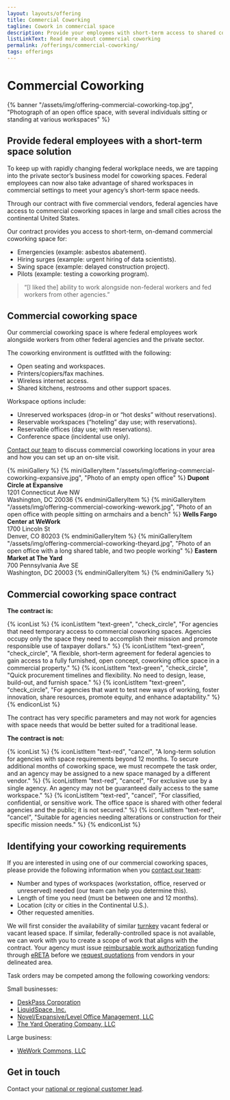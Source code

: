 ```yaml
---
layout: layouts/offering
title: Commercial Coworking
tagline: Cowork in commercial space
description: Provide your employees with short-term access to shared commercial office spaces where they can collaborate with teammates or other agencies
listLinkText: Read more about commercial coworking
permalink: /offerings/commercial-coworking/
tags: offerings
---
```


# Commercial Coworking

{% banner "/assets/img/offering-commercial-coworking-top.jpg", "Photograph of an open office space, with several individuals sitting or standing at various workspaces" %}

## Provide federal employees with a short-term space solution

To keep up with rapidly changing federal workplace needs, we are tapping into the private sector’s business model for coworking spaces. Federal employees can now also take advantage of shared workspaces in commercial settings to meet your agency’s short-term space needs.

Through our contract with five commercial vendors, federal agencies have access to commercial coworking spaces in large and small cities across the continental United States.

Our contract provides you access to short-term, on-demand commercial coworking space for:

* Emergencies (example: asbestos abatement).
* Hiring surges (example: urgent hiring of data scientists).
* Swing space (example: delayed construction project).
* Pilots (example: testing a coworking program).

> “[I liked the] ability to work alongside non-federal workers and fed workers from other agencies.”

## Commercial coworking space

Our commercial coworking space is where federal employees work alongside workers from other federal agencies and the private sector.

The coworking environment is outfitted with the following:

* Open seating and workspaces.
* Printers/copiers/fax machines.
* Wireless internet access.
* Shared kitchens, restrooms and other support spaces.

Workspace options include:

* Unreserved workspaces (drop-in or “hot desks” without reservations).
* Reservable workspaces (“hoteling” day use; with reservations).
* Reservable offices (day use; with reservations).
* Conference space (incidental use only).

[Contact our team](#get-in-touch) to discuss commercial coworking locations in your area and how you can set up an on-site visit.

{% miniGallery %}
  {% miniGalleryItem
    "/assets/img/offering-commercial-coworking-expansive.jpg",
    "Photo of an empty open office" %}
      <strong>Dupont Circle at Expansive</strong>
      <br>1201 Connecticut Ave NW
      <br>Washington, DC 20036
  {% endminiGalleryItem %}
  {% miniGalleryItem
    "/assets/img/offering-commercial-coworking-wework.jpg",
    "Photo of an open office with people sitting on armchairs and a bench" %}
    <strong>Wells Fargo Center at WeWork</strong>
    <br>1700 Lincoln St
    <br>Denver, CO 80203
  {% endminiGalleryItem %}
  {% miniGalleryItem
    "/assets/img/offering-commercial-coworking-theyard.jpg",
    "Photo of an open office with a long shared table, and two people working" %}
    <strong>Eastern Market at The Yard</strong>
    <br>700 Pennsylvania Ave SE
    <br>Washington, DC 20003
  {% endminiGalleryItem %}
{% endminiGallery %}


## Commercial coworking space contract

**The contract is:**

{% iconList %}
  {% iconListItem "text-green", "check_circle", "For agencies that need temporary access to commercial coworking spaces. Agencies occupy only the space they need to accomplish their mission and promote responsible use of taxpayer dollars." %}
  {% iconListItem "text-green", "check_circle", "A flexible, short–term agreement for federal agencies to gain access to a fully furnished, open concept, coworking office space in a commercial property." %}
  {% iconListItem "text-green", "check_circle", "Quick procurement timelines and flexibility. No need to design, lease, build-out, and furnish space." %}
  {% iconListItem "text-green", "check_circle", "For agencies that want to test new ways of working, foster innovation, share resources, promote equity, and enhance adaptability." %}
{% endiconList %}

The contract has very specific parameters and may not work for agencies with space needs that would be better suited for a traditional lease.

**The contract is not:**

{% iconList %}
  {% iconListItem "text-red", "cancel", "A long-term solution for agencies with space requirements beyond 12 months. To secure additional months of coworking space, we must recompete the task order, and an agency may be assigned to a new space managed by a different vendor." %}
  {% iconListItem "text-red", "cancel", "For exclusive use by a single agency. An agency may not be  guaranteed daily access to the same workspace." %}
  {% iconListItem "text-red", "cancel", "For classified, confidential, or sensitive work. The office space is shared with other federal agencies and the public; it is not secured." %}
  {% iconListItem "text-red", "cancel", "Suitable for agencies needing alterations or construction for their specific mission needs." %}
{% endiconList %}

## Identifying your coworking requirements

If you are interested in using one of our commercial coworking spaces, please provide the following information when you [contact our team](#get-in-touch):

* Number and types of workspaces (workstation, office, reserved or unreserved) needed (our team can help you determine this).
* Length of time you need (must be between one and 12 months).
* Location (city or cities in the Continental U.S.).
* Other requested amenities.

We will first consider the availability of similar [turnkey](http://gsa.gov/glossary#turnkey) vacant federal or vacant leased space.  If similar, federally-controlled space is not available, we can work with you to create a scope of work that aligns with the contract. Your agency must issue [reimbursable work authorization](https://www.gsa.gov/reference/glossary#RWA) funding through [eRETA](https://www.gsa.gov/real-estate/real-estate-services/reimbursable-services-rs-program/ereta-rwa-customer-portal) before we [request quotations](https://www.gsa.gov/reference/glossary#RFQ) from vendors in your delineated area.

Task orders may be competed among the following coworking vendors:

Small businesses:

* [DeskPass Corporation](https://www.deskpass.com/)
* [LiquidSpace, Inc.](https://liquidspace.com/)
* [Novel/Expansive/Level Office Management, LLC](https://expansive.com/)
* [The Yard Operating Company, LLC](https://theyard.com/)

Large business:

* [WeWork Commons, LLC](https://www.wework.com/)

## Get in touch

Contact your [national or regional customer lead](https://www.gsa.gov/about-us/organization/public-buildings-service/office-of-portfolio-mgmt-customer-engagement/office-of-customer-engagement/account-management-program/pbs-national-customer-leads?gsaredirect=nams).
